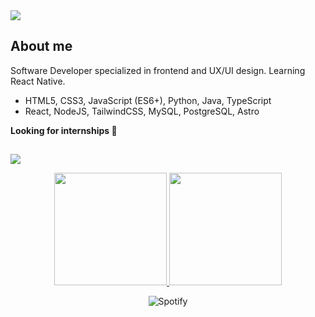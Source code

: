 <a href="https://oscarhernandez.vercel.app/">
  <img src="https://github.com/user-attachments/assets/63f8d426-52ae-4b97-a655-73dd974978ac">
</a>

## About me

Software Developer specialized in frontend and UX/UI design. Learning React Native.

- HTML5, CSS3, JavaScript (ES6+), Python, Java, TypeScript
- React, NodeJS, TailwindCSS, MySQL, PostgreSQL, Astro

**Looking for internships 🚀**
##
<div>
<img src="https://github-readme-activity-graph.vercel.app/graph?username=gothsec&theme=material-palenight&bg_color=00000000&point=00000000&hide_border=true&custom_title=last+30+days&area=true">
</div>
<p align="center">
<a href="https://github.com/Gothsec">
  <img height="180em" src="https://github-readme-stats-eight-theta.vercel.app/api?username=Gothsec&show_icons=true&theme=algolia&include_all_commits=true&count_private=true"/>
  <img height="180em" src="https://github-readme-stats-eight-theta.vercel.app/api/top-langs/?username=Gothsec&layout=compact&langs_count=8&theme=algolia"/> </a>
</p>

<div align="center">
  <img src="https://spotify-recently-played-readme.vercel.app/api?user=31x76ixjnp73ocuv2xneztyolk4a&count=1&width=840px" alt="Spotify">
</div>
